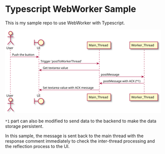 # Typescript WebWorker Sample

This is my sample repo to use WebWorker with Typescript.

![Sequence of this sample](media/sequence-of-this-sample.svg)

`*1` part can also be modified to send data to the backend to make the data storage persistent.

In this sample, the message is sent back to the main thread with the response comment immediately to check the inter-thread processing and the reflection process to the UI.